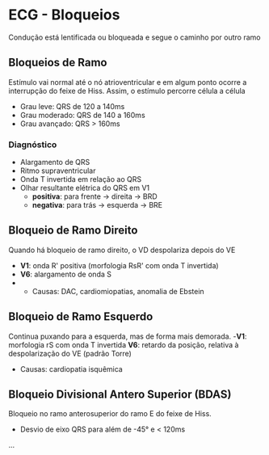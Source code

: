 # ECG - Bloqueios
Condução está lentificada ou bloqueada e segue o caminho por outro ramo

## Bloqueios de Ramo
Estímulo vai normal até o nó atrioventricular e em algum ponto ocorre a interrupção do feixe de Hiss. Assim, o estímulo percorre célula a célula
- Grau leve: QRS de 120 a 140ms
- Grau moderado: QRS de 140 a 160ms
- Grau avançado: QRS > 160ms
### Diagnóstico
- Alargamento de QRS
- Ritmo supraventricular
- Onda T invertida em relação ao QRS
- Olhar resultante elétrica do QRS em V1
	- **positiva**: para frente -> direita -> BRD
	- **negativa**: para trás -> esquerda -> BRE

## Bloqueio de Ramo Direito
Quando há bloqueio de ramo direito, o VD despolariza depois do VE
- **V1**:  onda R' positiva (morfologia RsR' com onda T invertida)
- **V6**: alargamento de onda S
- - Causas: DAC, cardiomiopatias, anomalia de Ebstein

## Bloqueio de Ramo Esquerdo
Continua puxando para a esquerda, mas de forma mais demorada.
-**V1**: morfologia rS com onda T invertida
**V6**: retardo da posição, relativa à despolarização do VE (padrão Torre)
- Causas: cardiopatia isquêmica

## Bloqueio Divisional Antero Superior (BDAS)
Bloqueio no ramo anterosuperior do ramo E do feixe de Hiss.
- Desvio de eixo QRS para além de -45° e < 120ms

...



<!--stackedit_data:
eyJoaXN0b3J5IjpbMjA0NzE3MzkxXX0=
-->